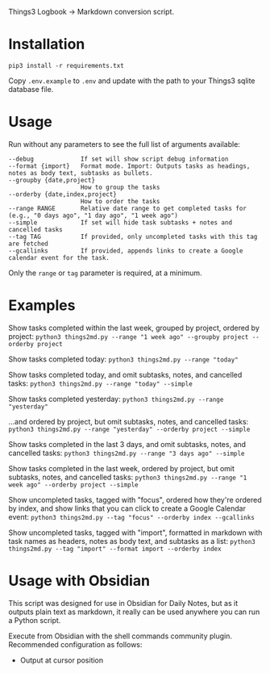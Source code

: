 Things3 Logbook -> Markdown conversion script.

# Installation

`pip3 install -r requirements.txt`

Copy `.env.example` to `.env` and update with the path to your Things3 sqlite database file.

# Usage

Run without any parameters to see the full list of arguments available:

```
--debug             If set will show script debug information
--format {import}   Format mode. Import: Outputs tasks as headings, notes as body text, subtasks as bullets.
--groupby {date,project}
                    How to group the tasks
--orderby {date,index,project}
                    How to order the tasks
--range RANGE       Relative date range to get completed tasks for (e.g., "0 days ago", "1 day ago", "1 week ago")
--simple            If set will hide task subtasks + notes and cancelled tasks
--tag TAG           If provided, only uncompleted tasks with this tag are fetched
--gcallinks         If provided, appends links to create a Google calendar event for the task.
```

Only the `range` or `tag` parameter is required, at a minimum.

# Examples

Show tasks completed within the last week, grouped by project, ordered by project:
`python3 things2md.py --range "1 week ago" --groupby project --orderby project`

Show tasks completed today:
`python3 things2md.py --range "today"`

Show tasks completed today, and omit subtasks, notes, and cancelled tasks:
`python3 things2md.py --range "today" --simple`

Show tasks completed yesterday:
`python3 things2md.py --range "yesterday"`

...and ordered by project, but omit subtasks, notes, and cancelled tasks:
`python3 things2md.py --range "yesterday" --orderby project --simple`

Show tasks completed in the last 3 days, and omit subtasks, notes, and cancelled tasks:
`python3 things2md.py --range "3 days ago" --simple`

Show tasks completed in the last week, ordered by project, but omit subtasks, notes, and cancelled tasks:
`python3 things2md.py --range "1 week ago" --orderby project --simple`

Show uncompleted tasks, tagged with "focus", ordered how they're ordered by index, and show links that you can click to create a Google Calendar event:
`python3 things2md.py --tag "focus" --orderby index --gcallinks`

Show uncompleted tasks, tagged with "import", formatted in markdown with task names as headers, notes as body text, and subtasks as a list:
`python3 things2md.py --tag "import" --format import --orderby index`

# Usage with Obsidian

This script was designed for use in Obsidian for Daily Notes, but as it outputs plain text as markdown, it really can be used anywhere you can run a Python script.

Execute from Obsidian with the shell commands community plugin. Recommended configuration as follows:

- Output at cursor position